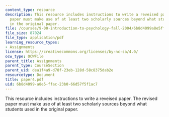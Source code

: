 ```yaml
---
content_type: resource
description: This resource includes instructions to write a reveised paper. The revised
  paper must make use of at least two scholarly sources beyond what students used
  in the original paper.
file: /courses/9-00-introduction-to-psychology-fall-2004/6b8d4099a8e5ffac23b066d57f5f1ac7_paper4.pdf
file_size: 87024
file_type: application/pdf
learning_resource_types:
- Assignments
license: https://creativecommons.org/licenses/by-nc-sa/4.0/
ocw_type: OCWFile
parent_title: Assignments
parent_type: CourseSection
parent_uid: dea1f4a9-d78f-23eb-128d-58c8375dab2e
resourcetype: Document
title: paper4.pdf
uid: 6b8d4099-a8e5-ffac-23b0-66d57f5f1ac7
---
```

This resource includes instructions to write a reveised paper. The revised paper must make use of at least two scholarly sources beyond what students used in the original paper.